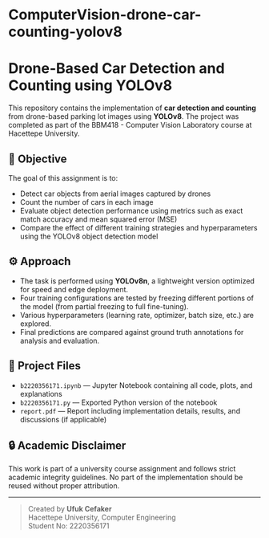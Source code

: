 # ComputerVision-drone-car-counting-yolov8

# Drone-Based Car Detection and Counting using YOLOv8

This repository contains the implementation of **car detection and counting** from drone-based parking lot images using **YOLOv8**. The project was completed as part of the BBM418 - Computer Vision Laboratory course at Hacettepe University.

## 📌 Objective

The goal of this assignment is to:
- Detect car objects from aerial images captured by drones
- Count the number of cars in each image
- Evaluate object detection performance using metrics such as exact match accuracy and mean squared error (MSE)
- Compare the effect of different training strategies and hyperparameters using the YOLOv8 object detection model

## ⚙️ Approach

- The task is performed using **YOLOv8n**, a lightweight version optimized for speed and edge deployment.
- Four training configurations are tested by freezing different portions of the model (from partial freezing to full fine-tuning).
- Various hyperparameters (learning rate, optimizer, batch size, etc.) are explored.
- Final predictions are compared against ground truth annotations for analysis and evaluation.

## 📁 Project Files

- `b2220356171.ipynb` — Jupyter Notebook containing all code, plots, and explanations
- `b2220356171.py` — Exported Python version of the notebook
- `report.pdf` — Report including implementation details, results, and discussions (if applicable)

## 🔒 Academic Disclaimer

This work is part of a university course assignment and follows strict academic integrity guidelines. No part of the implementation should be reused without proper attribution.

---

> Created by **Ufuk Cefaker**  
> Hacettepe University, Computer Engineering  
> Student No: 2220356171
